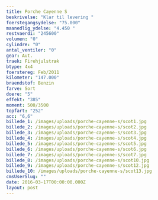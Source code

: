 ```yaml
---
title: Porche Cayenne S
beskrivelse: "Klar til levering "
foerstegangsydelse: "75.000"
maanedlig_ydelse: "4.450 "
restvaerdi: "245600"
volumen: "0"
cylindre: "0"
antal_ventiler: "0"
gear: Aut.
traek: Firehjulstræk
btype: 4x4
foerstereg: Feb/2011
kilometer: "147.000"
braendstof: Benzin
farve: Sort
doere: "5"
effekt: "385"
moment: 500/3500
topfart: "252"
acc: "6,6"
billede_1: /images/uploads/porche-cayenne-s/scot1.jpg
billede_2: /images/uploads/porche-cayenne-s/scot2.jpg
billede_3: /images/uploads/porche-cayenne-s/scot3.jpg
billede_4: /images/uploads/porche-cayenne-s/scot4.jpg
billede_5: /images/uploads/porche-cayenne-s/scot5.jpg
billede_6: /images/uploads/porche-cayenne-s/scot6.jpg
billede_7: /images/uploads/porche-cayenne-s/scot7.jpg
billede_8: /images/uploads/porche-cayenne-s/scot10.jpg
billede_9: /images/uploads/porche-cayenne-s/scot12.jpg
billede_10: /images/uploads/porche-cayenne-s/scot13.jpg
cmsUserSlug: ""
date: 2016-03-17T00:00:00.000Z
layout: post
---
```


